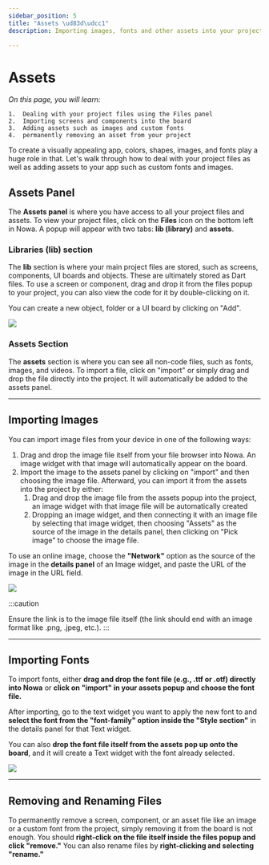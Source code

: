 ```yaml
---
sidebar_position: 5
title: "Assets \ud83d\udcc1"
description: Importing images, fonts and other assets into your project

---
```


# Assets 

*On this page, you will learn:*
```
1.  Dealing with your project files using the Files panel
2.  Importing screens and components into the board
3.  Adding assets such as images and custom fonts
4.  permanently removing an asset from your project
```

  

To create a visually appealing app, colors, shapes, images, and fonts play a huge role in that. Let's walk through how to deal with your project files as well as adding assets to your app such as custom fonts and images.

  

## Assets Panel

  

The **Assets panel** is where you have access to all your project files and assets. To view your project files, click on the **Files** icon on the bottom left in Nowa. A popup will appear with two tabs: **lib (library)** and **assets**.

  


### Libraries (lib) section

  

The **lib** section is where your main project files are stored, such as screens, components, UI boards and objects. These are ultimately stored as Dart files. To use a screen or component, drag and drop it from the files popup to your project, you can also view the code for it by double-clicking on it.

You can create a new object, folder or a UI board by clicking on "Add".

![](./img/adding-assets.png)



### Assets Section

The **assets** section is where you can see all non-code files, such as fonts, images, and videos. To import a file, click on "import" or simply drag and drop the file directly into the project. It will automatically be added to the assets panel.

---


## Importing Images

You can import image files from your device in one of the following ways:

1.  Drag and drop the image file itself from your file browser into Nowa. An image widget with that image will automatically appear on the board.
2.  Import the image to the assets panel by clicking on "import" and then choosing the image file. Afterward, you can import it from the assets into the project by either:
	1. Drag and drop the image file from the assets popup into the project, an image widget with that image file will be automatically created 
	2. Dropping an image widget, and then connecting it with an image file by selecting that image widget, then choosing "Assets" as the source of the image in the details panel, then clicking on "Pick image" to choose the image file.

To use an online image, choose the **"Network"** option as the source of the image in the **details panel** of an Image widget, and paste the URL of the image in the URL field. 

![](./img/import-images.gif)

:::caution

Ensure the link is to the image file itself (the link should end with an image format like .png, .jpeg, etc.).
:::

---

## Importing Fonts

To import fonts, either **drag and drop the font file (e.g., .ttf or .otf) directly into Nowa** or **click on "import" in your assets popup and choose the font file.**

After importing, go to the text widget you want to apply the new font to and **select the font from the "font-family" option inside the "Style section"** in the details panel for that Text widget. 

You can also **drop the font file itself from the assets pop up onto the board**, and it will create a Text widget with the font already selected.

 ![](./img/import-fonts.gif)

---


## Removing and Renaming Files

To permanently remove a screen, component, or an asset file like an image or a custom font from the project, simply removing it from the board is not enough. You should **right-click on the file itself inside the files popup and click "remove."** You can also rename files by **right-clicking and selecting "rename."**














